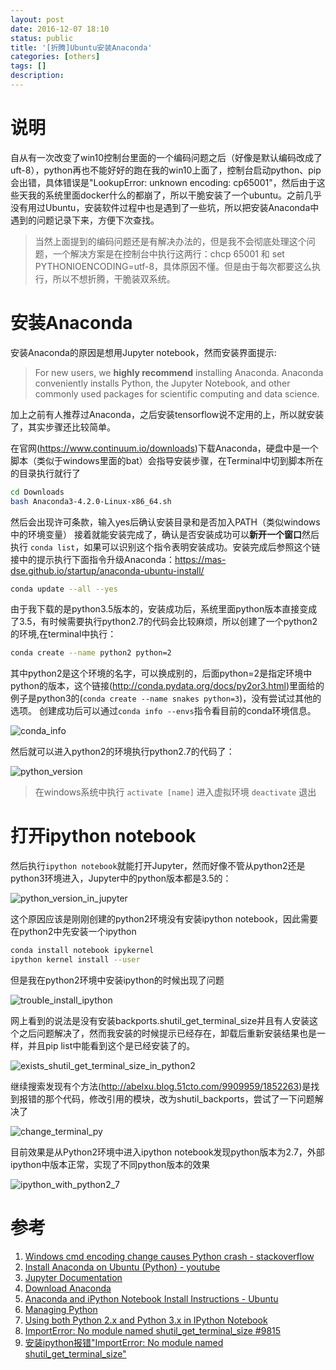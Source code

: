 ```yaml
---
layout: post
date: 2016-12-07 18:10
status: public
title: '[折腾]Ubuntu安装Anaconda'
categories: [others]
tags: []
description: 
---
```


# 说明

自从有一次改变了win10控制台里面的一个编码问题之后（好像是默认编码改成了uft-8），python再也不能好好的跑在我的win10上面了，控制台启动python、pip会出错，具体错误是"LookupError: unknown encoding: cp65001"，然后由于这些天我的系统里面docker什么的都崩了，所以干脆安装了一个ubuntu。之前几乎没有用过Ubuntu，安装软件过程中也是遇到了一些坑，所以把安装Anaconda中遇到的问题记录下来，方便下次查找。
> 当然上面提到的编码问题还是有解决办法的，但是我不会彻底处理这个问题，一个解决方案是在控制台中执行这两行：chcp 65001 和 set PYTHONIOENCODING=utf-8，具体原因不懂。但是由于每次都要这么执行，所以不想折腾，干脆装双系统。

# 安装Anaconda
安装Anaconda的原因是想用Jupyter notebook，然而安装界面提示:
> For new users, we **highly recommend** installing Anaconda. Anaconda conveniently installs Python, the Jupyter Notebook, and other commonly used packages for scientific computing and data science.

加上之前有人推荐过Anaconda，之后安装tensorflow说不定用的上，所以就安装了，其实步骤还比较简单。

在官网(<https://www.continuum.io/downloads>)下载Anaconda，硬盘中是一个脚本（类似于windows里面的bat）会指导安装步骤，在Terminal中切到脚本所在的目录执行就行了

``` sh
cd Downloads
bash Anaconda3-4.2.0-Linux-x86_64.sh 
```
然后会出现许可条款，输入yes后确认安装目录和是否加入PATH（类似windows中的环境变量）
接着就能安装完成了，确认是否安装成功可以**新开一个窗口**然后执行
`conda list`，如果可以识别这个指令表明安装成功。安装完成后参照这个链接中的提示执行下面指令升级Anaconda：<https://mas-dse.github.io/startup/anaconda-ubuntu-install/>
``` sh
conda update --all --yes
```

由于我下载的是python3.5版本的，安装成功后，系统里面python版本直接变成了3.5，有时候需要执行python2.7的代码会比较麻烦，所以创建了一个python2的环境,在terminal中执行：
``` sh
conda create --name python2 python=2
```
其中python2是这个环境的名字，可以换成别的，后面python=2是指定环境中python的版本，这个链接(<http://conda.pydata.org/docs/py2or3.html>)里面给的例子是python3的(`conda create --name snakes python=3`)，没有尝试过其他的选项。
创建成功后可以通过`conda info --envs`指令看目前的conda环境信息。

![conda_info](http://7xrop1.com1.z0.glb.clouddn.com/others/conda_info.png)

然后就可以进入python2的环境执行python2.7的代码了：

![python_version](http://7xrop1.com1.z0.glb.clouddn.com/others/python_version.png)

> 在windows系统中执行 `activate [name]` 进入虚拟环境 `deactivate` 退出

# 打开ipython notebook

然后执行`ipython notebook`就能打开Jupyter，然而好像不管从python2还是python3环境进入，Jupyter中的python版本都是3.5的：

![python_version_in_jupyter](http://7xrop1.com1.z0.glb.clouddn.com/others/python_version_in_jupyter.png)

这个原因应该是刚刚创建的python2环境没有安装ipython notebook，因此需要在python2中先安装一个ipython
``` sh
conda install notebook ipykernel
ipython kernel install --user
```
但是我在python2环境中安装ipython的时候出现了问题

![trouble_install_ipython](http://7xrop1.com1.z0.glb.clouddn.com/others/trouble_install_ipython.png)

网上看到的说法是没有安装backports.shutil_get_terminal_size并且有人安装这个之后问题解决了，然而我安装的时候提示已经存在，卸载后重新安装结果也是一样，并且pip list中能看到这个是已经安装了的。

![exists_shutil_get_terminal_size_in_python2](http://7xrop1.com1.z0.glb.clouddn.com/others/exists_shutil_get_terminal_size_in_python2.png)

继续搜索发现有个方法(<http://abelxu.blog.51cto.com/9909959/1852263>)是找到报错的那个代码，修改引用的模块，改为shutil_backports，尝试了一下问题解决了

![change_terminal_py](http://7xrop1.com1.z0.glb.clouddn.com/others/change_terminal_py.png)

目前效果是从Python2环境中进入ipython notebook发现python版本为2.7，外部ipython中版本正常，实现了不同python版本的效果

![ipython_with_python2_7](http://7xrop1.com1.z0.glb.clouddn.com/others/ipython_with_python2_7.png)


# 参考
1. [Windows cmd encoding change causes Python crash - stackoverflow](http://stackoverflow.com/questions/878972/windows-cmd-encoding-change-causes-python-crash)
1. [Install Anaconda on Ubuntu (Python) - youtube](https://www.youtube.com/watch?v=jo4RMiM-ihs)
1. [Jupyter Documentation](https://jupyter.readthedocs.io/en/latest/install.html)
1. [Download Anaconda](https://www.continuum.io/downloads)
1. [Anaconda and iPython Notebook Install Instructions - Ubuntu](https://mas-dse.github.io/startup/anaconda-ubuntu-install/)
1. [Managing Python](http://conda.pydata.org/docs/py2or3.html)
1. [Using both Python 2.x and Python 3.x in IPython Notebook](http://stackoverflow.com/questions/30492623/using-both-python-2-x-and-python-3-x-in-ipython-notebook)
1. [ImportError: No module named shutil_get_terminal_size #9815](https://github.com/ipython/ipython/issues/9815)
1. [安装ipython报错"ImportError: No module named shutil_get_terminal_size"](http://abelxu.blog.51cto.com/9909959/1852263)